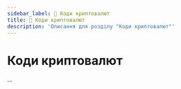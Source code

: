 ```yaml
---
sidebar_label: 📘 Коди криптовалют
title: 📘 Коди криптовалют
description: 'Описання для розділу "Коди криптовалют"'
---
```


# Коди криптовалют

...
